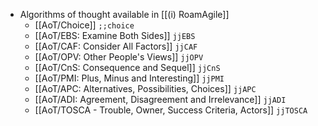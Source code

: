 - Algorithms of thought available in [[(i) RoamAgile]]
    - [[AoT/Choice]] `;;choice`
    - [[AoT/EBS: Examine Both Sides]] `jjEBS`
    - [[AoT/CAF: Consider All Factors]] `jjCAF`
    - [[AoT/OPV: Other People's Views]] `jjOPV`
    - [[AoT/CnS: Consequence and Sequel]] `jjCnS`
    - [[AoT/PMI: Plus, Minus and Interesting]] `jjPMI`
    - [[AoT/APC: Alternatives, Possibilities, Choices]] `jjAPC`
    - [[AoT/ADI: Agreement, Disagreement and Irrelevance]] `jjADI`
    - [[AoT/TOSCA - Trouble, Owner, Success Criteria, Actors]] `jjTOSCA`
